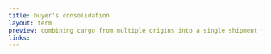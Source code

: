 ```yaml
---
title: buyer's consolidation
layout: term
preview: combining cargo from multiple origins into a single shipment for main freight and destination handling
links:
---
```

